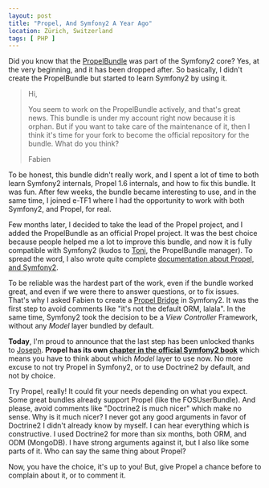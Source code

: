 ```yaml
---
layout: post
title: "Propel, And Symfony2 A Year Ago"
location: Zürich, Switzerland
tags: [ PHP ]
---
```


Did you know that the [PropelBundle](http://github.com/propelorm/PropelBundle) was part of the
Symfony2 core? Yes, at the very beginning, and it has been dropped after. So basically, I didn't
create the PropelBundle but started to learn Symfony2 by using it.

> Hi,
>
> You seem to work on the PropelBundle actively, and that's great news. This bundle is under my account right now because it is orphan. But if you want to take care of the maintenance of it, then I think it's time for your fork to become the official repository for the bundle. What do you think?
>
> Fabien

To be honest, this bundle didn't really work, and I spent a lot of time to both learn Symfony2 internals,
Propel 1.6 internals, and how to fix this bundle. It was fun. After few weeks, the bundle became interesting
to use, and in the same time, I joined e-TF1 where I had the opportunity to work with both Symfony2, and Propel,
for real.

Few months later, I decided to take the lead of the Propel project, and I added the PropelBundle as an official
Propel project. It was the best choice because people helped me a lot to improve this bundle, and now it is
fully compatible with Symfony2 (kudos to [Toni](https://github.com/havvg), the PropelBundle manager).
To spread the word, I also wrote quite complete [documentation about Propel, and Symfony2](http://www.propelorm.org/documentation/#working_with_symfony2).

To be reliable was the hardest part of the work, even if the bundle worked great, and even if we were there
to answer questions, or to fix issues. That's why I asked Fabien to create a [Propel Bridge](https://github.com/symfony/Propel1Bridge) in Symfony2. It was the first step to avoid comments like "it's not the default ORM, lalala".
In the same time, Symfony2 took the decision to be a _View Controller_ Framework, without any _Model_ layer bundled
by default.

**Today**, I'm proud to announce that the last step has been unlocked thanks to [Joseph](https://github.com/rouffj).
**Propel has its own [chapter in the official Symfony2 book](http://symfony.com/doc/master/book/propel.html)** which means you have to think about which _Model_ layer to use now.
No more excuse to not try Propel in Symfony2, or to use Doctrine2 by default, and not by choice.

Try Propel, really! It could fit your needs depending on what you expect. Some great bundles already support Propel
(like the FOSUserBundle). And please, avoid comments like "Doctrine2 is much nicer" which make no sense. Why is it much nicer?
I never got any good arguments in favor of Doctrine2 I didn't already know by myself. I can hear everything which is constructive.
I used Doctrine2 for more than six months, both ORM, and ODM (MongoDB). I have strong arguments against it, but I also
like some parts of it. Who can say the same thing about Propel?

Now, you have the choice, it's up to you! But, give Propel a chance before to complain about it, or to comment it.
